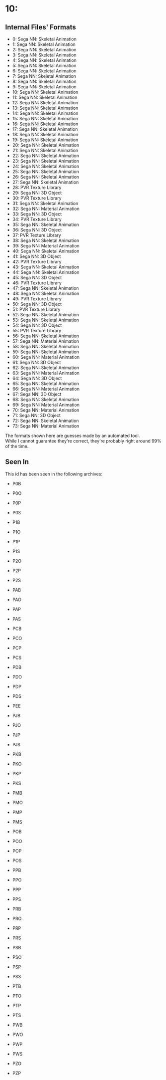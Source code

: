 # 10: 



## Internal Files' Formats
- 0: Sega NN: Skeletal Animation
- 1: Sega NN: Skeletal Animation
- 2: Sega NN: Skeletal Animation
- 3: Sega NN: Skeletal Animation
- 4: Sega NN: Skeletal Animation
- 5: Sega NN: Skeletal Animation
- 6: Sega NN: Skeletal Animation
- 7: Sega NN: Skeletal Animation
- 8: Sega NN: Skeletal Animation
- 9: Sega NN: Skeletal Animation
- 10: Sega NN: Skeletal Animation
- 11: Sega NN: Skeletal Animation
- 12: Sega NN: Skeletal Animation
- 13: Sega NN: Skeletal Animation
- 14: Sega NN: Skeletal Animation
- 15: Sega NN: Skeletal Animation
- 16: Sega NN: Skeletal Animation
- 17: Sega NN: Skeletal Animation
- 18: Sega NN: Skeletal Animation
- 19: Sega NN: Skeletal Animation
- 20: Sega NN: Skeletal Animation
- 21: Sega NN: Skeletal Animation
- 22: Sega NN: Skeletal Animation
- 23: Sega NN: Skeletal Animation
- 24: Sega NN: Skeletal Animation
- 25: Sega NN: Skeletal Animation
- 26: Sega NN: Skeletal Animation
- 27: Sega NN: Skeletal Animation
- 28: PVR Texture Library
- 29: Sega NN: 3D Object
- 30: PVR Texture Library
- 31: Sega NN: Skeletal Animation
- 32: Sega NN: Material Animation
- 33: Sega NN: 3D Object
- 34: PVR Texture Library
- 35: Sega NN: Skeletal Animation
- 36: Sega NN: 3D Object
- 37: PVR Texture Library
- 38: Sega NN: Skeletal Animation
- 39: Sega NN: Material Animation
- 40: Sega NN: Skeletal Animation
- 41: Sega NN: 3D Object
- 42: PVR Texture Library
- 43: Sega NN: Skeletal Animation
- 44: Sega NN: Skeletal Animation
- 45: Sega NN: 3D Object
- 46: PVR Texture Library
- 47: Sega NN: Skeletal Animation
- 48: Sega NN: Skeletal Animation
- 49: PVR Texture Library
- 50: Sega NN: 3D Object
- 51: PVR Texture Library
- 52: Sega NN: Skeletal Animation
- 53: Sega NN: Skeletal Animation
- 54: Sega NN: 3D Object
- 55: PVR Texture Library
- 56: Sega NN: Skeletal Animation
- 57: Sega NN: Material Animation
- 58: Sega NN: Skeletal Animation
- 59: Sega NN: Skeletal Animation
- 60: Sega NN: Material Animation
- 61: Sega NN: 3D Object
- 62: Sega NN: Skeletal Animation
- 63: Sega NN: Material Animation
- 64: Sega NN: 3D Object
- 65: Sega NN: Skeletal Animation
- 66: Sega NN: Material Animation
- 67: Sega NN: 3D Object
- 68: Sega NN: Skeletal Animation
- 69: Sega NN: Material Animation
- 70: Sega NN: Material Animation
- 71: Sega NN: 3D Object
- 72: Sega NN: Skeletal Animation
- 73: Sega NN: Material Animation

The formats shown here are guesses made by an automated tool.  
While I cannot guarantee they're correct, they're probably right around 99% of the time.

## Seen In

This id has been seen in the following archives:  

- P0B  

- P0O  

- P0P  

- P0S  

- P1B  

- P1O  

- P1P  

- P1S  

- P2O  

- P2P  

- P2S  

- PAB  

- PAO  

- PAP  

- PAS  

- PCB  

- PCO  

- PCP  

- PCS  

- PDB  

- PDO  

- PDP  

- PDS  

- PEE  

- PJB  

- PJO  

- PJP  

- PJS  

- PKB  

- PKO  

- PKP  

- PKS  

- PMB  

- PMO  

- PMP  

- PMS  

- POB  

- POO  

- POP  

- POS  

- PPB  

- PPO  

- PPP  

- PPS  

- PRB  

- PRO  

- PRP  

- PRS  

- PSB  

- PSO  

- PSP  

- PSS  

- PTB  

- PTO  

- PTP  

- PTS  

- PWB  

- PWO  

- PWP  

- PWS  

- PZO  

- PZP  
